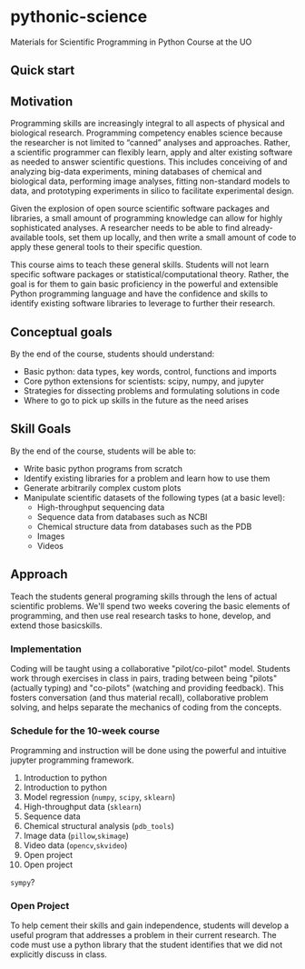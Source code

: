 # pythonic-science
Materials for Scientific Programming in Python Course at the UO

## Quick start



## Motivation

Programming skills are increasingly integral to all aspects of physical and biological research. Programming competency enables science because the researcher is not limited to “canned” analyses and approaches. Rather, a scientific programmer can flexibly learn, apply and alter existing software as needed to answer scientific questions. This includes conceiving of and analyzing big-data experiments, mining databases of chemical and biological data, performing image analyses, fitting non-standard models to data, and prototyping experiments in silico to facilitate experimental design. 

Given the explosion of open source scientific software packages and libraries, a small amount of programming knowledge can allow for highly sophisticated analyses. A researcher needs to be able to find already-available tools, set them up locally, and then write a small amount of code to apply these general tools to their specific question. 

This course aims to teach these general skills. Students will not learn specific software packages or statistical/computational theory. Rather, the goal is for them to gain basic proficiency in the powerful and extensible Python programming language and have the confidence and skills to identify existing software libraries to leverage to further their research. 

## Conceptual goals

By the end of the course, students should understand:

 * Basic python: data types, key words, control, functions and imports
 * Core python extensions for scientists: scipy, numpy, and jupyter
 * Strategies for dissecting problems and formulating solutions in code
 * Where to go to pick up skills in the future as the need arises

## Skill Goals

By the end of the course, students will be able to:

 * Write basic python programs from scratch
 * Identify existing libraries for a problem and learn how to use them
 * Generate arbitrarily complex custom plots
 * Manipulate scientific datasets of the following types (at a basic level):
   * High-throughput sequencing data 
   * Sequence data from databases such as NCBI
   * Chemical structure data from databases such as the PDB
   * Images
   * Videos

## Approach

Teach the students general programing skills through the lens of actual scientific problems. We'll spend two weeks covering the basic elements of programming, and then use real research tasks to hone, develop, and extend those basicskills.

### Implementation
Coding will be taught using a collaborative "pilot/co-pilot" model. Students work through exercises in class in pairs, trading between being "pilots" (actually typing) and "co-pilots" (watching and providing feedback). This fosters conversation (and thus material recall), collaborative problem solving, and helps separate the mechanics of coding from the concepts. 

### Schedule for the 10-week course

Programming and instruction will be done using the powerful and intuitive jupyter programming framework. 

1. Introduction to python
2. Introduction to python
3. Model regression (`numpy`, `scipy`, `sklearn`)
4. High-throughput data (`sklearn`)
5. Sequence data 
6. Chemical structural analysis (`pdb_tools`)
7. Image data (`pillow`,`skimage`)
8. Video data (`opencv`,`skvideo`)
9. Open project
10. Open project

`sympy`?

### Open Project
To help cement their skills and gain independence, students will develop a useful program that addresses a problem in their current research. The code must use a python library that the student identifies that we did not explicitly discuss in class. 

